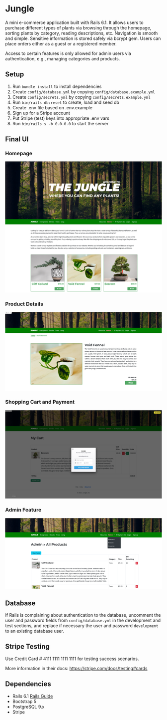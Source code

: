 # Jungle

A mini e-commerce application built with Rails 6.1. It allows users to purchase different types of plants via browsing through the homepage, sorting plants by category, reading descriptions, etc. Navigation is smooth and simple. Sensitive information is stored safely via bcrypt gem. Users can place orders either as a guest or a registered member.

Access to certain features is only allowed for admin users via authentication, e.g., managing categories and products.

## Setup

1. Run `bundle install` to install dependencies
2. Create `config/database.yml` by copying `config/database.example.yml`
3. Create `config/secrets.yml` by copying `config/secrets.example.yml`
4. Run `bin/rails db:reset` to create, load and seed db
5. Create .env file based on .env.example
6. Sign up for a Stripe account
7. Put Stripe (test) keys into appropriate .env vars
8. Run `bin/rails s -b 0.0.0.0` to start the server

## Final UI

### Homepage
![Homepage](/doc/homepage.png)

### Product Details
![Product details](/doc/product-details.png)

### Shopping Cart and Payment
![My shopping cart](/doc/my-cart.png)

### Admin Feature
![Admin feature](/doc/admin.png)




## Database

If Rails is complaining about authentication to the database, uncomment the user and password fields from `config/database.yml` in the development and test sections, and replace if necessary the user and password `development` to an existing database user.

## Stripe Testing

Use Credit Card # 4111 1111 1111 1111 for testing success scenarios.

More information in their docs: <https://stripe.com/docs/testing#cards>

## Dependencies

- Rails 6.1 [Rails Guide](http://guides.rubyonrails.org/v6.1/)
- Bootstrap 5
- PostgreSQL 9.x
- Stripe
